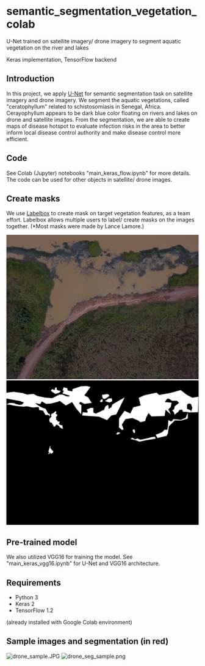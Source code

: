 # semantic_segmentation_vegetation_colab
U-Net trained on satellite imagery/ drone imagery to segment aquatic vegetation on the river and lakes

Keras implementation, TensorFlow backend

## Introduction
In this project, we apply [U-Net](https://lmb.informatik.uni-freiburg.de/people/ronneber/u-net/) for semantic segmentation task on satellite imagery and drone imagery. We segment the aquatic vegetations, called "ceratophyllum" related to schistosomiasis in Senegal, Africa. Cerayophyllum appears to be dark blue color floating on rivers and lakes on drone and satellite images. From the segmentation, we are able to create maps of disease hotspot to evaluate infection risks in the area to better inform local disease control authority and make disease control more efficient.

## Code
See Colab (Jupyter) notebooks "main_keras_flow.ipynb" for more details. The code can be used for other objects in satellite/ drone images.

## Create masks
We use [Labelbox](https://www.labelbox.com/) to create mask on target vegetation features, as a team effort. Labelbox allows multiple users to label/ create masks on the images together. (*Most masks were made by Lance Lamore.)

![sample_1.jpeg](sample_1.jpeg)
![sample_1_mask.png](sample_1_mask.png)

## Pre-trained model
We also utilized VGG16 for training the model. See "main_keras_vgg16.ipynb" for U-Net and VGG16 architecture.

## Requirements
- Python 3
- Keras 2
- TensorFlow 1.2

(already installed with Google Colab environment)

## Sample images and segmentation (in red)

![drone_sample.JPG](drone_sample.JPG)
![drone_seg_sample.png](drone_seg_sample.png)


